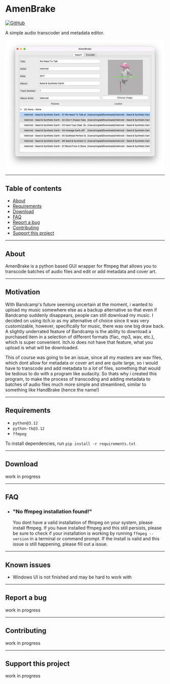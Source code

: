 # AmenBrake
[![GitHub](https://img.shields.io/github/license/RadicalRingtail/css-reset)](https://github.com/RadicalRingtail/converter-tool/blob/main/LICENSE.md)

A simple audio transcoder and metadata editor.

![AmenBrake Screenshot](image.png)

----------------

## Table of contents

- [About](#about)
- [Requirements](#requirements)
- [Download](#download)
- [FAQ](#faq)
- [Report a bug](#report-a-bug)
- [Contributing](#contributing)
- [Support this project](#support-this-project)

----------------

## About

AmenBrake is a python based GUI wrapper for ffmpeg that allows you to transcode batches of audio files and edit or add metadata and cover art.

----------------

## Motivation

With Bandcamp's future seeming uncertain at the moment, i wanted to upload my music somewhere else as a backup alternative so that even if Bandcamp suddenly disappears, people can still download my music. I decided on using itch.io as my alternative of choice since it was very customizable, however, specifically for music, there was one big draw back. A slightly underrated feature of Bandcamp is the ability to download a purchased item in a selection of different formats (flac, mp3, wav, etc.), which is super convenient. itch.io does not have that feature, what you upload is what will be downloaded.

This of course was going to be an issue, since all my masters are wav files, which dont allow for metadata or cover art and are quite large, so i would have to transcode and add metadata to a *lot* of files, something that would be tedious to do with a program like audacity. So thats why i created this program, to make the process of transcoding and adding metadata to batches of audio files much more simple and streamlined, similar to something like HandBrake (hence the name!)

----------------

## Requirements 
- ``python@3.12``
- ``python-tk@3.12``
- ``ffmpeg``

To install dependencies, run ``pip install -r requirements.txt``

----------------

## Download

work in progress

----------------

## FAQ

- ### "No ffmpeg installation found!"
    You dont have a valid installation of ffmpeg on your system, please install ffmpeg. If you have installed ffmpeg and this still persists, please be sure to check if your installation is working by running ``ffmpeg --version`` in a terminal or command prompt. If the install is valid and this issue is still happening, please fill out a issue.

----------------

## Known issues

- Windows UI is not finished and may be hard to work with

----------------

## Report a bug

work in progress

----------------

## Contributing

work in progress

----------------

## Support this project

work in progress